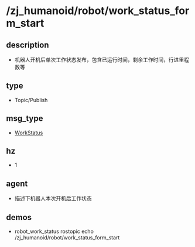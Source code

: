 # /zj_humanoid/robot/work_status_form_start

## description
- 机器人开机后单次工作状态发布，包含已运行时间，剩余工作时间，行进里程数等

## type
- Topic/Publish

## msg_type
- [WorkStatus](../../../../zj_humanoid_types.md#WorkStatus)

## hz
- 1

## agent
- 描述下机器人本次开机后工作状态

## demos
- robot_work_status
rostopic echo /zj_humanoid/robot/work_status_form_start
